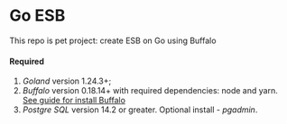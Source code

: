 # Go ESB

This repo is pet project: create ESB on Go using Buffalo

#### Required

1. *Goland* version 1.24.3+;
2. *Buffalo* version 0.18.14+ with required dependencies: node and yarn. [See guide for install Buffalo](https://gobuffalo.io/documentation/getting_started/installation/)
3. *Postgre SQL* version 14.2 or greater. Optional install - *pgadmin*.